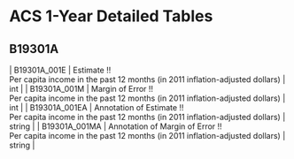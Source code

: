 # ACS 1-Year Detailed Tables

## B19301A

| B19301A_001E | Estimate !!<br>Per capita income in the past 12 months (in 2011 inflation-adjusted dollars) | int |
| B19301A_001M | Margin of Error !!<br>Per capita income in the past 12 months (in 2011 inflation-adjusted dollars) | int |
| B19301A_001EA | Annotation of Estimate !!<br>Per capita income in the past 12 months (in 2011 inflation-adjusted dollars) | string |
| B19301A_001MA | Annotation of Margin of Error !!<br>Per capita income in the past 12 months (in 2011 inflation-adjusted dollars) | string |

